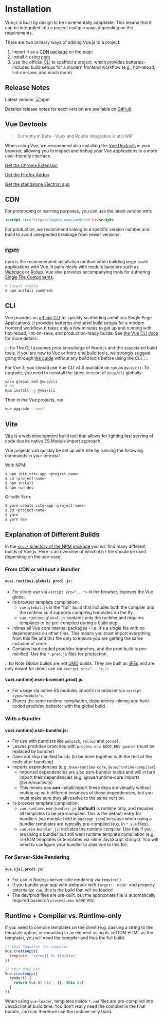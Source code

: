 # Installation

Vue.js is built by design to be incrementally adoptable. This means that it can be integrated into a project multiple ways depending on the requirements.

There are two primary ways of adding Vue.js to a project:

1. Import it as a [CDN package](#cdn) on the page
2. Install it using [npm](#npm)
3. Use the official [CLI](#cli) to scaffold a project, which provides batteries-included build setups for a modern frontend workflow (e.g., hot-reload, lint-on-save, and much more)

## Release Notes

Latest version: ![npm](https://img.shields.io/npm/v/vue/next.svg)

Detailed release notes for each version are available on [GitHub](https://github.com/vuejs/vue-next/blob/master/CHANGELOG.md).

## Vue Devtools

> Currently in Beta - Vuex and Router integration is still WIP

When using Vue, we recommend also installing the [Vue Devtools](https://github.com/vuejs/vue-devtools#vue-devtools) in your browser, allowing you to inspect and debug your Vue applications in a more user-friendly interface.

[Get the Chrome Extension](https://chrome.google.com/webstore/detail/vuejs-devtools/ljjemllljcmogpfapbkkighbhhppjdbg)

[Get the Firefox Addon](https://addons.mozilla.org/en-US/firefox/addon/vue-js-devtools/)

[Get the standalone Electron app](https://github.com/vuejs/vue-devtools/blob/dev/packages/shell-electron/README.md)

## CDN

For prototyping or learning purposes, you can use the latest version with:

```html
<script src="https://unpkg.com/vue@next"></script>
```

For production, we recommend linking to a specific version number and build to avoid unexpected breakage from newer versions.

## npm

npm is the recommended installation method when building large scale applications with Vue. It pairs nicely with module bundlers such as [Webpack](https://webpack.js.org/) or [Rollup](https://rollupjs.org/). Vue also provides accompanying tools for authoring [Single File Components](../guide/single-file-component.html).

```bash
# latest stable
$ npm install vue@next
```

## CLI

Vue provides an [official CLI](https://github.com/vuejs/vue-cli) for quickly scaffolding ambitious Single Page Applications. It provides batteries-included build setups for a modern frontend workflow. It takes only a few minutes to get up and running with hot-reload, lint-on-save, and production-ready builds. See [the Vue CLI docs](https://cli.vuejs.org) for more details.

::: tip
The CLI assumes prior knowledge of Node.js and the associated build tools. If you are new to Vue or front-end build tools, we strongly suggest going through <a href="./">the guide</a> without any build tools before using the CLI.
:::

For Vue 3, you should use Vue CLI v4.5 available on `npm` as `@vue/cli`. To upgrade, you need to reinstall the latest version of `@vue/cli` globally:

```bash
yarn global add @vue/cli
# OR
npm install -g @vue/cli
```

Then in the Vue projects, run

```bash
vue upgrade --next
```

## Vite

[Vite](https://github.com/vitejs/vite) is a web development build tool that allows for lighting fast serving of code due its native ES Module import approach.

Vue projects can quickly be set up with Vite by running the following commands in your terminal.

With NPM:

```bash
$ npm init vite-app <project-name>
$ cd <project-name>
$ npm install
$ npm run dev
```

Or with Yarn:

```bash
$ yarn create vite-app <project-name>
$ cd <project-name>
$ yarn
$ yarn dev
```

## Explanation of Different Builds

In the [`dist/` directory of the NPM package](https://cdn.jsdelivr.net/npm/vue@3.0.0-rc.1/dist/) you will find many different builds of Vue.js. Here is an overview of which `dist` file should be used depending on the use-case.

### From CDN or without a Bundler

#### `vue(.runtime).global(.prod).js`:

- For direct use via `<script src="...">` in the browser, exposes the Vue global.
- In-browser template compilation:
  - `vue.global.js` is the "full" build that includes both the compiler and the runtime so it supports compiling templates on the fly.
  - `vue.runtime.global.js` contains only the runtime and requires templates to be pre-compiled during a build step.
- Inlines all Vue core internal packages - i.e. it's a single file with no dependencies on other files. This means you must import everything from this file and this file only to ensure you are getting the same instance of code.
- Contains hard-coded prod/dev branches, and the prod build is pre-minified. Use the `*.prod.js` files for production.

:::tip Note
Global builds are not [UMD](https://github.com/umdjs/umd) builds. They are built as [IIFEs](https://developer.mozilla.org/en-US/docs/Glossary/IIFE) and are only meant for direct use via `<script src="...">`.
:::

#### vue(.runtime).esm-browser(.prod).js:

- For usage via native ES modules imports (in browser via `<script type="module">`.
- Shares the same runtime compilation, dependency inlining and hard-coded prod/dev behavior with the global build.

### With a Bundler

#### vue(.runtime).esm-bundler.js:

- For use with bundlers like `webpack`, `rollup` and `parcel`.
- Leaves prod/dev branches with `process.env.NODE_ENV guards` (must be replaced by bundler)
- Does not ship minified builds (to be done together with the rest of the code after bundling)
- Imports dependencies (e.g. `@vue/runtime-core`, `@vue/runtime-compiler`)
  - Imported dependencies are also esm-bundler builds and will in turn import their dependencies (e.g. @vue/runtime-core imports @vue/reactivity)
  - This means you **can** install/import these deps individually without ending up with different instances of these dependencies, but you must make sure they all resolve to the same version.
- In-browser template compilation:
  - `vue.runtime.esm-bundler.js` **(default)** is runtime only, and requires all templates to be pre-compiled. This is the default entry for bundlers (via module field in `package.json`) because when using a bundler templates are typically pre-compiled (e.g. in `*.vue` files).
  - `vue.esm-bundler.js`: includes the runtime compiler. Use this if you are using a bundler but still want runtime template compilation (e.g. in-DOM templates or templates via inline JavaScript strings). You will need to configure your bundler to alias vue to this file.

### For Server-Side Rendering

#### `vue.cjs(.prod).js`:

- For use in Node.js server-side rendering via `require()`.
- If you bundle your app with webpack with `target: 'node'` and properly externalize `vue`, this is the build that will be loaded.
- The dev/prod files are pre-built, but the appropriate file is automatically required based on `process.env.NODE_ENV`.

## Runtime + Compiler vs. Runtime-only

If you need to compile templates on the client (e.g. passing a string to the template option, or mounting to an element using its in-DOM HTML as the template), you will need the compiler and thus the full build:

```js
// this requires the compiler
Vue.createApp({
  template: '<div>{{ hi }}</div>'
})

// this does not
Vue.createApp({
  render() {
    return Vue.h('div', {}, this.hi)
  }
})
```

When using `vue-loader`, templates inside `*.vue` files are pre-compiled into JavaScript at build time. You don’t really need the compiler in the final bundle, and can therefore use the runtime-only build.
